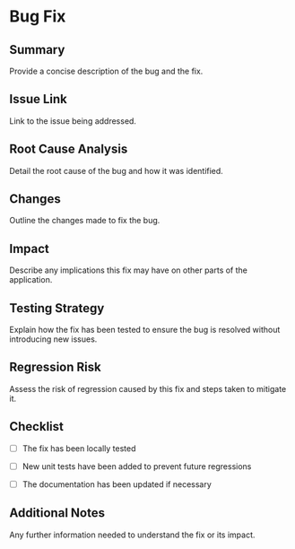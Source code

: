 # Bug Fix

## Summary

Provide a concise description of the bug and the fix.

## Issue Link

Link to the issue being addressed.

## Root Cause Analysis

Detail the root cause of the bug and how it was identified.

## Changes

Outline the changes made to fix the bug.

## Impact

Describe any implications this fix may have on other parts of the application.

## Testing Strategy

Explain how the fix has been tested to ensure the bug is resolved without introducing new issues.

## Regression Risk

Assess the risk of regression caused by this fix and steps taken to mitigate it.

## Checklist

- [ ] The fix has been locally tested

- [ ] New unit tests have been added to prevent future regressions

- [ ] The documentation has been updated if necessary

## Additional Notes

Any further information needed to understand the fix or its impact.
